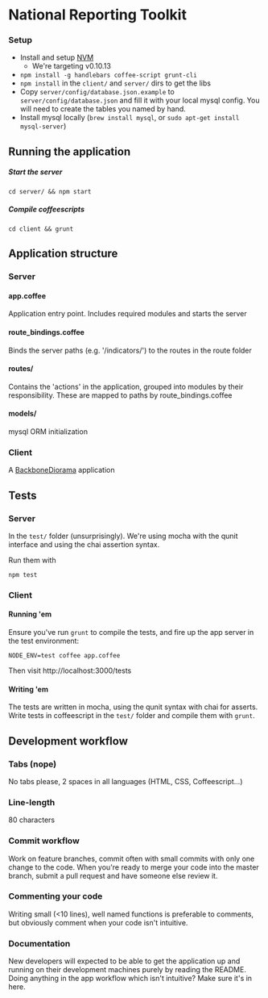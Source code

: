 # National Reporting Toolkit

### Setup

* Install and setup [NVM](https://github.com/creationix/nvm)
  * We're targeting v0.10.13
* `npm install -g handlebars coffee-script grunt-cli`
* `npm install` in the `client/` and `server/` dirs to get the libs
* Copy `server/config/database.json.example` to
  `server/config/database.json` and fill it with your local mysql
  config. You will need to create the tables you named by hand.
* Install mysql locally (`brew install mysql`, or `sudo apt-get install mysql-server`)

## Running the application

##### Start the server

`cd server/ && npm start`

##### Compile coffeescripts

`cd client && grunt`

## Application structure

### Server

#### app.coffee
Application entry point. Includes required modules and starts the server

#### route_bindings.coffee
Binds the server paths (e.g. '/indicators/') to the routes in the route folder

#### routes/
Contains the 'actions' in the application, grouped into modules by their
responsibility. These are mapped to paths by route_bindings.coffee

#### models/
mysql ORM initialization

### Client

A [BackboneDiorama](https://github.com/th3james/BackboneDiorama/) application

## Tests

### Server

In the `test/` folder (unsurprisingly). We're using mocha with the qunit
interface and using the chai assertion syntax.

Run them with

`npm test`

### Client

#### Running 'em

Ensure you've run `grunt` to compile the tests, and fire up the app
server in the test environment:

`NODE_ENV=test coffee app.coffee`

Then visit http://localhost:3000/tests

#### Writing 'em

The tests are written in mocha, using the qunit syntax with chai for
asserts. Write tests in coffeescript in the `test/` folder and
compile them with `grunt`.

## Development workflow

### Tabs (nope)
No tabs please, 2 spaces in all languages (HTML, CSS, Coffeescript...)

### Line-length
80 characters

### Commit workflow
Work on feature branches, commit often with small commits with only one change
to the code. When you're ready to merge your code into the master branch,
submit a pull request and have someone else review it.

### Commenting your code
Writing small (<10 lines), well named functions is preferable to comments, but
obviously comment when your code isn't intuitive.

### Documentation
New developers will expected to be able to get the application up and running
on their development machines purely by reading the README. Doing anything in
the app workflow which isn't intuitive? Make sure it's in here.
